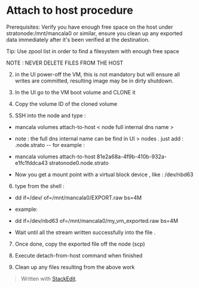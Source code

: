 
# Attach to host procedure
Prerequisites: Verify you have enough free space on the host under stratonode:/mnt/mancala0 or similar, ensure you clean up any exported data immediately after it's been verified at the destination.

Tip: Use zpool list in order to find a filesystem with enough free space

NOTE : NEVER DELETE FILES FROM THE HOST

2. in the UI power-off the VM, this is not mandatory but will ensure all writes are committed, resulting image may be in dirty shutdown.

3. In the UI go to the VM boot volume and CLONE it

4. Copy the volume ID of the cloned volume

5. SSH into the node and type :

-   mancala volumes attach-to-host <volume-id > < node full internal dns name >

-   note : the full dns internal name can be find in UI > nodes . just add : <node-name>.node.strato
--   for example :

-   mancala volumes attach-to-host 81e2a68a-4f9b-410b-932a-e1fc1fddca43 stratonode0.node.strato

-   Now you get a mount point with a virtual block device , like : /dev/nbd63

6. type from the shell :
-   dd if=/dev/<mount point> of=/mnt/mancala0/EXPORT.raw bs=4M
-   example:
-   dd if=/dev/nbd63 of=/mnt/mancala0/my_vm_exported.raw bs=4M
    

-   Wait until all the stream written successfully into the file .
    

7. Once done, copy the exported file off the node (scp)

8. Execute detach-from-host command when finished

  

9. Clean up any files resulting from the above work

> Written with [StackEdit](https://stackedit.io/).
<!--stackedit_data:
eyJoaXN0b3J5IjpbNjQwNjkwNzMwLC04MDg3MzIwNDUsMTgwMT
gwNTU4N119
-->